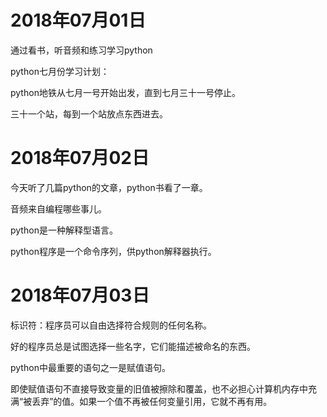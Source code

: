 # 2018年07月01日

通过看书，听音频和练习学习python

python七月份学习计划：

python地铁从七月一号开始出发，直到七月三十一号停止。

三十一个站，每到一个站放点东西进去。



# 2018年07月02日

今天听了几篇python的文章，python书看了一章。

音频来自编程哪些事儿。

python是一种解释型语言。

python程序是一个命令序列，供python解释器执行。



# 2018年07月03日

标识符：程序员可以自由选择符合规则的任何名称。

好的程序员总是试图选择一些名字，它们能描述被命名的东西。

python中最重要的语句之一是赋值语句。

即使赋值语句不直接导致变量的旧值被擦除和覆盖，也不必担心计算机内存中充满“被丢弃”的值。如果一个值不再被任何变量引用，它就不再有用。